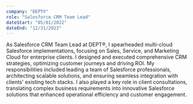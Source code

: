 ```yaml
---
company: "DEPT®"
role: "Salesforce CRM Team Lead"
dateStart: "05/01/2022"
dateEnd: "12/31/2023"
---
```


As Salesforce CRM Team Lead at DEPT®, I spearheaded multi-cloud Salesforce implementations, focusing on Sales, Service, and Marketing Cloud for enterprise clients. I designed and executed comprehensive CRM strategies, optimizing customer journeys and driving ROI. My responsibilities included leading a team of Salesforce professionals, architecting scalable solutions, and ensuring seamless integration with clients' existing tech stacks. I also played a key role in client consultations, translating complex business requirements into innovative Salesforce solutions that enhanced operational efficiency and customer engagement.